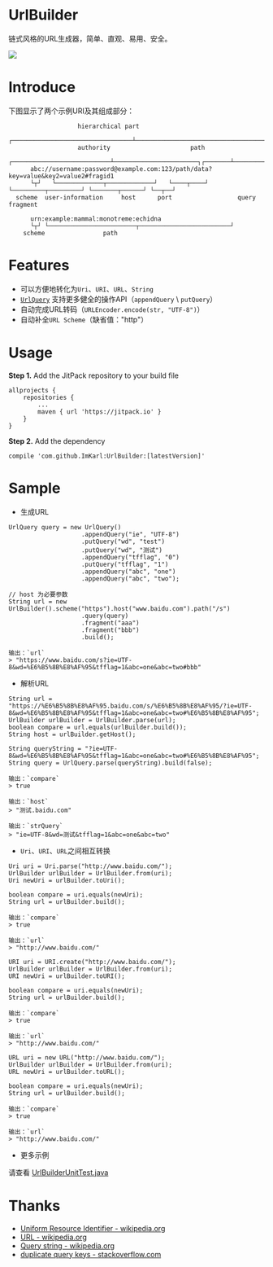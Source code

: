 # UrlBuilder
链式风格的URL生成器，简单、直观、易用、安全。

[![](https://jitpack.io/v/imkarl/urlbuilder.svg)](https://jitpack.io/#imkarl/urlbuilder)


# Introduce

下图显示了两个示例URI及其组成部分：
```
                   hierarchical part
             ┌─────────────────────────────────┴───────────────────────────────────┐
                   authority                      path
             ┌───────────────────────────┴───────────────────────┐┌───────┴────────┐
      abc://username:password@example.com:123/path/data?key=value&key2=value2#fragid1
      └┬┘   └─────────────┬─────────────┘   └────┬────┘ └─────────┬─────────┘ └───────┬──────┘ └──┬──┘
  scheme  user-information     host      port                  query             fragment

      urn:example:mammal:monotreme:echidna
      └┬┘ └────────────────────────┬─────────────────────────┘
    scheme                path
```


# Features

- 可以方便地转化为`Uri`、`URI`、`URL`、`String`
- [`UrlQuery`](https://github.com/ImKarl/UrlBuilder/blob/master/library/src/main/java/cn/imkarl/urlbuilder/UrlQuery.java)
支持更多健全的操作API（`appendQuery` \ `putQuery`）
- 自动完成URL转码（`URLEncoder.encode(str, "UTF-8")`）
- 自动补全`URL Scheme`（缺省值："http"）


# Usage

**Step 1.** Add the JitPack repository to your build file
```
allprojects {
	repositories {
		...
		maven { url 'https://jitpack.io' }
	}
}
```

**Step 2.** Add the dependency
```
compile 'com.github.ImKarl:UrlBuilder:[latestVersion]'
```


# Sample

- 生成URL

```
UrlQuery query = new UrlQuery()
                    .appendQuery("ie", "UTF-8")
                    .putQuery("wd", "test")
                    .putQuery("wd", "测试")
                    .appendQuery("tfflag", "0")
                    .putQuery("tfflag", "1")
                    .appendQuery("abc", "one")
                    .appendQuery("abc", "two");

// host 为必要参数
String url = new UrlBuilder().scheme("https").host("www.baidu.com").path("/s")
                    .query(query)
                    .fragment("aaa")
                    .fragment("bbb")
                    .build();

输出：`url`
> "https://www.baidu.com/s?ie=UTF-8&wd=%E6%B5%8B%E8%AF%95&tfflag=1&abc=one&abc=two#bbb"
```


- 解析URL

```
String url = "https://%E6%B5%8B%E8%AF%95.baidu.com/s/%E6%B5%8B%E8%AF%95/?ie=UTF-8&wd=%E6%B5%8B%E8%AF%95&tfflag=1&abc=one&abc=two#%E6%B5%8B%E8%AF%95";
UrlBuilder urlBuilder = UrlBuilder.parse(url);
boolean compare = url.equals(urlBuilder.build());
String host = urlBuilder.getHost();

String queryString = "?ie=UTF-8&wd=%E6%B5%8B%E8%AF%95&tfflag=1&abc=one&abc=two#%E6%B5%8B%E8%AF%95";
String query = UrlQuery.parse(queryString).build(false);

输出：`compare`
> true

输出：`host`
> "测试.baidu.com"

输出：`strQuery`
> "ie=UTF-8&wd=测试&tfflag=1&abc=one&abc=two"
```


- `Uri`、`URI`、`URL`之间相互转换

```
Uri uri = Uri.parse("http://www.baidu.com/");
UrlBuilder urlBuilder = UrlBuilder.from(uri);
Uri newUri = urlBuilder.toUri();

boolean compare = uri.equals(newUri);
String url = urlBuilder.build();

输出：`compare`
> true

输出：`url`
> "http://www.baidu.com/"
```

```
URI uri = URI.create("http://www.baidu.com/");
UrlBuilder urlBuilder = UrlBuilder.from(uri);
URI newUri = urlBuilder.toURI();

boolean compare = uri.equals(newUri);
String url = urlBuilder.build();

输出：`compare`
> true

输出：`url`
> "http://www.baidu.com/"
```

```
URL uri = new URL("http://www.baidu.com/");
UrlBuilder urlBuilder = UrlBuilder.from(uri);
URL newUri = urlBuilder.toURL();

boolean compare = uri.equals(newUri);
String url = urlBuilder.build();

输出：`compare`
> true

输出：`url`
> "http://www.baidu.com/"
```


- 更多示例

请查看 [UrlBuilderUnitTest.java](https://github.com/ImKarl/UrlBuilder/blob/master/library/src/test/java/cn/imkarl/urlbuilder/UrlBuilderUnitTest.java)


# Thanks

- [Uniform Resource Identifier - wikipedia.org](https://en.wikipedia.org/wiki/Uniform_Resource_Identifier)
- [URL - wikipedia.org](https://en.wikipedia.org/wiki/URL)
- [Query string - wikipedia.org](https://en.wikipedia.org/wiki/Query_string)
- [duplicate query keys - stackoverflow.com](https://stackoverflow.com/questions/1746507/authoritative-position-of-duplicate-http-get-query-keys)
